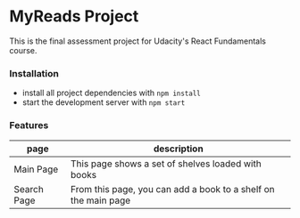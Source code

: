 # MyReads Project

This is the final assessment project for Udacity's React Fundamentals course.

### Installation
* install all project dependencies with `npm install`
* start the development server with `npm start`

### Features

page | description
---------|----------
Main Page | This page shows a set of shelves loaded with books
Search Page | From this page, you can add a book to a shelf on the main page
